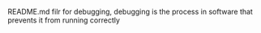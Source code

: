 README.md filr for debugging, debugging is the process in software that prevents it from running correctly
